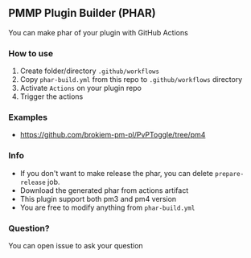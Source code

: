 ## PMMP Plugin Builder (PHAR)
You can make phar of your plugin with GitHub Actions

### How to use
1. Create folder/directory ``.github/workflows``
2. Copy ``phar-build.yml`` from this repo to ``.github/workflows`` directory
3. Activate ``Actions`` on  your plugin repo
4. Trigger the actions

### Examples
- https://github.com/brokiem-pm-pl/PvPToggle/tree/pm4

### Info
- If you don't want to make release the phar, you can delete ``prepare-release`` job.
- Download the generated phar from actions artifact
- This plugin support both pm3 and pm4 version
- You are free to modify anything from ``phar-build.yml``

### Question?
You can open issue to ask your question